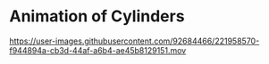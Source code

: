 # Animation of Cylinders

https://user-images.githubusercontent.com/92684466/221958570-f944894a-cb3d-44af-a6b4-ae45b8129151.mov

